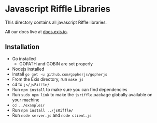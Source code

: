 # Javascript Riffle Libraries

This directory contains all javascript Riffle libraries. 

All our docs live at [docs.exis.io](http://docs.exis.io). 

## Installation

* Go installed
  * GOPATH and GOBIN are set properly
* Nodejs installed
* Install `go get -u github.com/gopherjs/gopherjs`
* From the Exis directory, run `make js`
* cd to `js/jsRiffle/`
* Run `npm install` to make sure you can find dependencies
* Run `sudo npm link` to make the `jsriffle` package globally available on your machine
* `cd ../examples/`
* Run `npm install ../jsRiffle/`
* Run `node server.js` and `node client.js`


